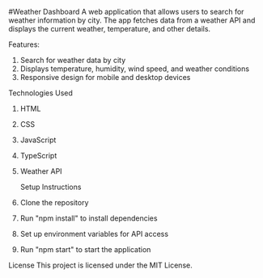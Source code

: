 #Weather Dashboard
A web application that allows users to search for weather information by city. The app fetches data from a weather API and displays the current weather, temperature, and other details.

  Features:
1. Search for weather data by city
2. Displays temperature, humidity, wind speed, and weather conditions
3. Responsive design for mobile and desktop devices

  Technologies Used
1. HTML
2. CSS
3. JavaScript
4. TypeScript
5. Weather API

    Setup Instructions
  1. Clone the repository
  2. Run "npm install" to install dependencies
  3. Set up environment variables for API access
  4. Run "npm start" to start the application


License
This project is licensed under the MIT License.

